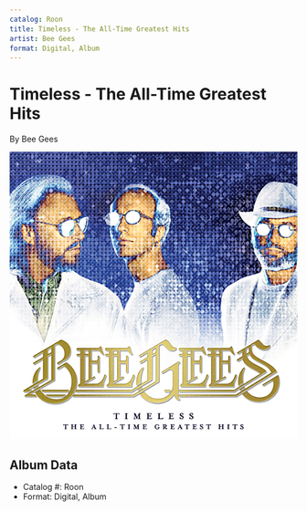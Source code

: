 ```yaml
---
catalog: Roon
title: Timeless - The All-Time Greatest Hits
artist: Bee Gees
format: Digital, Album
---
```


# Timeless - The All-Time Greatest Hits

By Bee Gees

![](../../assets/albumcovers/Bee_Gees-Timeless_-_The_All-Time_Greatest_Hits.png)

## Album Data

- Catalog #: Roon
- Format: Digital, Album

